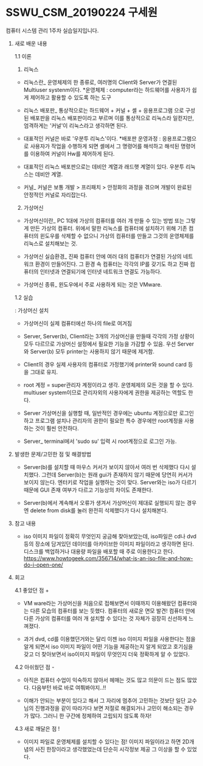 # SSWU_CSM_20190224 구세원 
컴퓨터 시스템 관리 1주차 실습일지입니다.  

1. 새로 배운 내용

    1.1 이론
    1) 리눅스        
	
	- 리눅스란_ 운영체제의 한 종류로, 여러명의 Client와 Server가 연결된 Multiuser systenm이다. *운영체제 : computer라는 하드웨어를 사용자가 쉽게 제어하고 활용할 수 있도록 하는 도구
	
	- 리눅스 배포판_ 통상적으로는 하드웨어 + 커널 + 셸 + 응용프로그램 으로 구성된 배포판을 리눅스 배포판이라고 부르며 이를 통상적으로 리눅스라 일컫지만, 엄격하게는 '커널'이 리눅스라고 생각하면 된다. 
	
	- 대표적인 커널은 바로 '우분투 리눅스'이다. *배포판 운영과정 : 응용프로그램으로 사용자가 작업을 수행하게 되면 셸에서 그 명령어를 해석하고 해석된 명령어를 이용하여 커널이 Hw를 제어하게 된다.
	
	- 대표적인 리눅스 배포판으로는 데비안 계열과 래드햇 계열이 있다. 우분투 리눅스는 데비안 계열. 
	
	- 커널_ 커널은 보통 개발 > 프리패치 > 안정화의 과정을 겪으며 개발이 완료된 안정적인 커널로 자리잡는다. 
	
    
    
    2) 가상머신
	
	- 가상머신이란_ PC 1대에 가상의 컴퓨터를 여러 개 만들 수 있는 방법 또는 그렇게 만든 가상의 컴퓨터. 위에서 말한 리눅스를 컴퓨터에 설치하기 위해 기존 컴퓨터의 윈도우를 삭제할 수 없으니 가상의 컴퓨터를 만들고 그것의 운영체제를 리눅스로 설치해보는 것.
	
	- 가상머신 실습환경_ 진짜 컴퓨터 안에 여러 대의 컴퓨터가 연결된 가상의 네트워크 환경이 만들어진다. 그 환경 속 컴퓨터는 각각의 IP를 갖기도 하고 진짜 컴퓨터의 인터넷과 연결되기에 인터넷 네트워크 연결도 가능하다. 
	
	- 가상머신 종류_ 윈도우에서 주로 사용하게 되는 것은 VMware.   
           
    1.2 실습
    
    : 가상머신 설치
    	
	- 가상머신이 실제 컴퓨터에선 하나의 file로 여겨짐
    	
	- Server, Server(b), Client라는 3개의 가상머신을 만들때 각각의 가정 상황이 모두 다르므로 가상머신 설정에서 필요한 기능을 가감할 수 있음. 우선 Server와 Server(b) 모두 printer는 사용하지 않기 때문에 제거함. 
    	
	- Client의 경우 실제 사용자의 컴퓨터로 가정했기에 printer와 sound card 등을 그대로 유지. 
    	
	- root 계정 = super관리자 계정이라고 생각. 운영체제의 모든 것을 할 수 있다. multiuser system이므로 관리자외의 사용자에게 권한을 제공하는 역할도 한다.
    	
	- Server 가상머신을 실행할 때, 일반적인 경우에는 ubuntu 계정으로만 로그인하고 프로그램 설치나 관리자의 권한이 필요한 특수 경우에만 root계정을 사용하는 것이 훨씬 안전하다. 
    	
	- Server_ terminal에서 'sudo su' 입력 시 root계정으로 로그인 가능.
	   
	   
2. 발생한 문제/고민한 점 및 해결방법
	
	- Server(b)를 설치할 때 마우스 커서가 보이지 않아서 여러 번 삭제했다 다시 설치했다. 그런데 Server(b)는 원래 gui가 존재하지 않기 때문에 당연히 커서가 보이지 않는다. 엔터키로 작업을 실행하는 것이 맞다. Server와는 iso가 다르기 때문에 GUI 존재 여부가 다르고 기능상의 차이도 존재한다. 
	
	- Server(b)에서 계속해서 오류가 생겨서 가상머신이 제대로 실행되지 않는 경우엔 delete from disk를 눌러 완전히 삭제했다가 다시 설치해본다. 


3. 참고 내용
	
	- iso 이미지 파일이 정확히 무엇인지 궁금해 찾아보았는데, iso파일은 cd나 dvd 등의 장소에 담겨있던 데이터를 아카이브한 이미지 파일이라고 생각하면 된다. 디스크를 백업하거나 대용량 파일을 배포할 때 주로 이용한다고 한다. https://www.howtogeek.com/356714/what-is-an-iso-file-and-how-do-i-open-one/


4. 회고    
    
    4.1 좋았던 점 +
	
	- VM ware라는 가상머신을 처음으로 접해보면서 이때까지 이용해왔던 컴퓨터와는 다른 모습의 컴퓨터를 보는 듯했다. 컴퓨터의 새로운 면모 발견! 컴퓨터 안에 다른 가상의 컴퓨터를 여러 개 설치할 수 있다는 것 자체가 굉장히 신선하게 느껴졌다. 
	
	- 과거 dvd, cd를 이용했던거와는 달리 이젠 iso 이미지 파일을 사용한다는 점을 알게 되면서 iso 이미지 파일이 어떤 기능을 제공하는지 알게 되었고 호기심을 갖고 더 찾아보면서 iso이미지 파일이 무엇인지 더욱 정확하게 알 수 있었다. 
    
    4.2 아쉬웠던 점 -
	
	- 아직은 컴퓨터 수업이 익숙하지 않아서 헤매는 것도 많고 의문이 드는 점도 많았다. 다음부턴 바로 바로 여쭤봐야지..!! 
	
	- 이해가 안되는 부분이 있다고 해서 그 자리에 멈추어 고민하는 것보단 일단 교수님의 진행과정을 같이 따라가다 보면 저절로 해결되거나 고민이 해소되는 경우가 많다. 그러니 한 구간에 정체하여 고립되지 않도록 하자! 
    
    4.3 새로 깨달은 점 !
	
	- 이미지 파일로 운영체제를 설치할 수 있다는 점! 이미지 파일이라고 하면 2D개념의 사진 한장이라고 생각했었는데 단순히 시각정보 제공 그 이상을 할 수 있었다.  
	  
